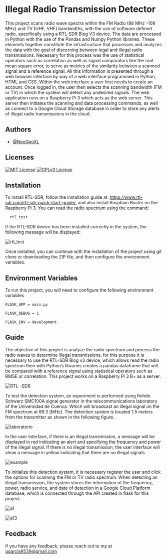 
# Illegal Radio Transmission Detector
This project scans radio wave spectra within
the FM Radio (88 MHz -108 MHz) and TV (UHF, VHF) bandwidths, with the use of software defined radio,
specifically using a RTL-SDR Blog V3 device. The data are processed in Python with the use of the Pandas
and Numpy Python libraries. These elements together constitute the infrastructure that processes and analyzes
the data with the goal of discerning between legal and illegal radio transmissions. Necessary for this process
was the use of statistical operators such as correlation as well as signal comparators like the root mean square
error, to serve as metrics of the similarity between a scanned signal and a reference signal. All this information
is presented through a web browser interface by way of a web interface programmed in Python, HTML and
CSS. Within the web interface a user first needs to create an account. Once logged in, the user then selects the
scanning bandwidth (FM or TV) in which the system will detect any undesired signals. The web application runs
on a Raspberry Pi 3 which acts as the web server. This server then initiates the scanning and data processing
commands, as well as connect to a Google Cloud Storage database in order to store any alerts of illegal radio
transmissions in the cloud.
## Authors

- [@NeoGeoXL](https://github.com/NeoGeoXL)


## Licenses
[![MIT License](https://img.shields.io/badge/License-MIT-green.svg)](https://choosealicense.com/licenses/mit/)
[![GPLv3 License](https://img.shields.io/badge/License-GPL%20v3-yellow.svg)](https://opensource.org/licenses/)

## Installation

To install RTL-SDR, follow the installation guide at: https://www.rtl-sdr.com/rtl-sdr-quick-start-guide/, 
and also install Raspbian Buster on the Raspberry Pi 3. You can read the radio spectrum using the command:

```bash
  rtl_test
```
If the RTL-SDR device has been installed correctly in the system, the following message will be displayed:

![rtl_test](https://user-images.githubusercontent.com/76502399/206020068-3d14139d-84cb-4e0b-924f-79540be62350.png)

Once installed, you can continue with the installation of the project using git clone or downloading the ZIP file,
and then configure the environment variables.
## Environment Variables

To run this project, you will need to configure the following environment variables

`FLASK_APP = main.py`

`FLASK_DEBUG = 1 `

`FLASK_ENV = development `




## Guide

The objective of this project is analyze the radio spectrum and process the radio waves 
to determine illegal transmissions, for this purpose it is necessary to use the RTL-SDR Blog v3 device, 
which allows read the radio spectrum then with Python’s libraries creates a pandas dataframe that will 
be compared with a reference signal using statistical operators such as RMSE or correlation. This project 
works on a Raspberry Pi 3 B+ as a server. 

![RTL -SDR](https://user-images.githubusercontent.com/76502399/205982004-3fe0ab49-73ba-46eb-9da7-2af032c320a6.png)

To test the detection system, an experiment is performed using Rohde Schwarz SMC100A signal generator in the telecommunications laboratory of the Universidad de Cuenca.
Which will broadcast an illegal signal on the FM spectrum at 89.3 [MHz]. The detection system is located 1.5 meters from the transmitter as shown in the following figure.

![laboratorio](https://user-images.githubusercontent.com/76502399/206036729-121e0105-576e-42bd-b711-ff3d7cd34e59.jpg)

In the user interface, if there is an illegal transmission, a message will be displayed in red indicating an alert and specifying the frequency and power of the illegal signal. 
If there is no illegal transmission, the user interface will show a message in yellow indicating that there are no illegal signals.

![example](https://user-images.githubusercontent.com/76502399/206037431-38274c54-324d-4cfe-bda8-507ce485c8c2.jpg)

To initialize this detection system, it is necessary register the user and click the options for scanning the FM or TV radio spectrum. When detecting an illegal transmission, 
the system stores the information of the frequency, power, radio service, and date of detection in a Google Cloud Platform database, which is connected through the API created 
in flask for this project.

![a1](https://user-images.githubusercontent.com/76502399/206038547-3ca74768-ee01-4441-bbc9-c689be2b42e0.jpg)

![a13](https://user-images.githubusercontent.com/76502399/206038592-f1ee9236-e06f-4f15-8ba0-06412add2904.jpg)


## Feedback

If you have any feedback, please reach out to my at ggarcia9539@gmail.com

